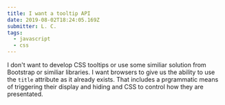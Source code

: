 ```yaml
---
title: I want a tooltip API
date: 2019-08-02T18:24:05.169Z
submitter: L. C.
tags:
  - javascript
  - css
---
```


I don't want to develop CSS tooltips or use some similiar solution from Bootstrap or similiar libraries. I want browsers to give us the ability to use the `title` attribute as it already exists. That includes a prgrammatic means of triggering their display and hiding and CSS to control how they are presentated.
